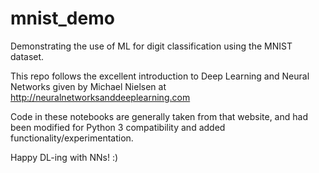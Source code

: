 # mnist_demo
Demonstrating the use of ML for digit classification using the MNIST dataset.

This repo follows the excellent introduction to Deep Learning and Neural Networks given by Michael Nielsen at http://neuralnetworksanddeeplearning.com

Code in these notebooks are generally taken from that website, and had been modified for Python 3 compatibility and added functionality/experimentation.

Happy DL-ing with NNs! :)
